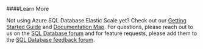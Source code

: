####Learn More

Not using Azure SQL Database Elastic Scale yet? Check out our [Getting Started Guide](./sql-database-elastic-scale-get-started.md) and [Documentation Map](./sql-database-elastic-scale-documentation-map.md).  For questions, please reach out to us on the [SQL Database forum](http://social.msdn.microsoft.com/forums/azure/en-US/home?forum=ssdsgetstarted) and for feature requests, please add them to the [SQL Database feedback forum](http://feedback.azure.com/forums/217321-sql-database).
